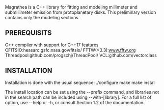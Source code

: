 Magrathea is a C++ library for fitting and modeling millimeter 
and submillimeter emission from protoplanetary disks. This 
preliminary version contains only the modeling sections.

PREREQUISITS
------------

C++ compiler with support for C++17 features
CFITSIO:heasarc.gsfc.nasa.gov/fitsio/
FFTW(>3.3):www.fftw.org
Threadpool:github.com/progschj/ThreadPool/
VCL:github.com/vectorclass

INSTALLATION
------------

Installation is done with the usual sequence:
./configure
make 
make install

The install location can be set using the --prefix command, and
libraries not in the search path can be included using 
--with-[library]. For a full list of option, use --help or -h, 
or consult Section 1.2 of the documentation.
